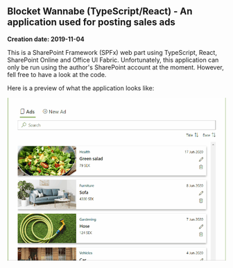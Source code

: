 ## Blocket Wannabe (TypeScript/React) - An application used for posting sales ads

**Creation date: 2019-11-04**

This is a SharePoint Framework (SPFx) web part using TypeScript, React, SharePoint Online and Office UI Fabric. Unfortunately, this application can only be run using the author's SharePoint account at the moment. However, fell free to have a look at the code.

Here is a preview of what the application looks like:

![](gifs/blocket-preview.gif)
